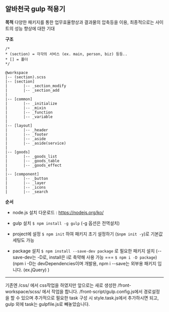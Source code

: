 ## 알바천국 gulp 적용기

**목적**
다양한 패키지를 통한 업무효율향상과 결과물의 압축등을 이용, 최종적으로는 사이트의 성능 향상에 대한 기대

**구조**
~~~
/*
* (section) = 각각의 서비스 (ex. main, person, biz) 등등..
* [] = 폴더
*/

@workspace
|-- (section).scss
|-- [section]
| 		|-- _section_modify
| 		|-- _section_add
|
|-- [common]
| 		|-- _initialize
| 		|-- _mixin
| 		|-- _function
| 		|-- _variable
|
|-- [layout]
| 		|-- _header
| 		|-- _footer
|		|-- _aside
|		|-- _aside(service)
|
|-- [goods]
|		|-- _goods_list
|		|-- _goods_table
|		|-- _goods_effect
|
|-- [component]
| 		|-- _button
| 		|-- _layer
| 		|-- _icons
| 		|-- _search
~~~



**순서**

 - node.js 설치
        다운로드 : <https://nodejs.org/ko/>

 - gulp 설치
        `$ npm install -g gulp` (-g 옵션은 전역설치)

 - project에 설정
        `$ npm init` 하여 패키지 초기 설정하기 (`$npm init -y`)로 기본값세팅도 가능

 - package 설치
        `$ npm install --save-dev package` 로 필요한 패키지 설치
                (--save-dev는 -D로, install은  i로 축약해 사용 가능 === `$ npm i -D package`)
(npm i -D는 devDependencies이며 개발용, npm i --save는 외부용 패키지 입니다. (ex.jQuery) )

---

기존엔 /css/ 에서 css작업을 하였지만 앞으로는 새로 생성한 /front-workspace/scss/ 에서 작업을 합니다.
/front-script/gulp.config.js에서 경로설정을 할 수 있으며 추가적으로 필요한 task 구성 시
style.task.js에서 추가하시면 되고, gulp 외에 task는 gulpfile.js로 빼놓았습니다.
